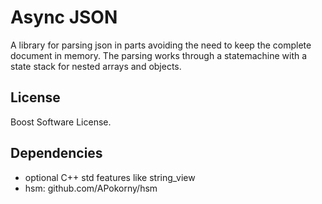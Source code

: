 # Async JSON

A library for parsing json in parts avoiding the need to keep the complete document in memory. The parsing works through a statemachine with a state stack for nested arrays and objects.

## License

Boost Software License.

## Dependencies

* optional C++ std features like string_view
* hsm: github.com/APokorny/hsm
